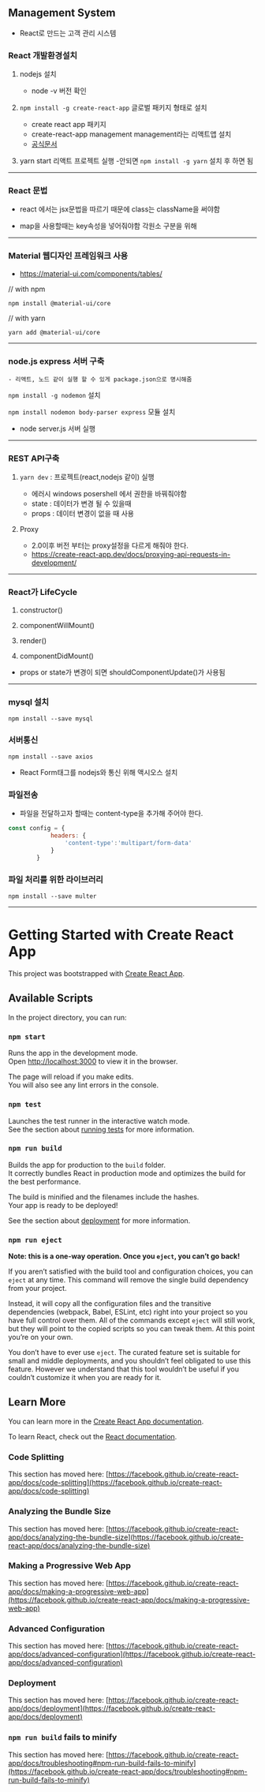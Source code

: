 ## Management System
- React로 만드는 고객 관리 시스템

### React 개발환경설치
1. nodejs 설치
    - node -v 버전 확인

2. `npm install -g create-react-app` 글로벌 패키지 형태로 설치
    - create react app 패키지
    - create-react-app management  management라는 리액트앱 설치
    - [공식문서](https://create-react-app.dev/docs/getting-started)
3. yarn start 리액트 프로젝트 실행
-안되면 `npm install -g yarn` 설치 후 하면 됨

----------------------------
### React 문법
  - react 에서는 jsx문법을 따르기 때문에 class는 className을 써야함

  - map을 사용할때는 key속성을 넣어줘야함
각원소 구분을 위해
----------------------------
### Material 웹디자인 프레임워크 사용
- https://material-ui.com/components/tables/

// with npm

`npm install @material-ui/core`

// with yarn

`yarn add @material-ui/core`

----------------------------
### node.js express 서버 구축

    - 리액트, 노드 같이 실행 할 수 있게 package.json으로 명시해줌


`npm install -g nodemon` 설치

`npm install nodemon body-parser express` 모듈 설치

- node server.js 서버 실행

----------------------------
### REST API구축
1. `yarn dev` : 프로젝트(react,nodejs 같이) 실행
    - 에러시 windows posershell 에서 권한을 바꿔줘야함
    - state : 데이터가 변경 될 수 있을때
    - props : 데이터 변경이 없을 때 사용

2. Proxy
    - 2.0이후 버전 부터는 proxy설정을 다르게 해줘야 한다.
    - https://create-react-app.dev/docs/proxying-api-requests-in-development/
----------------------------
### React가 LifeCycle

1) constructor()

2) componentWillMount()

3) render()

4) componentDidMount()

- props or state가 변경이 되면 shouldComponentUpdate()가 사용됨

----------------------------
### mysql 설치
`npm install --save mysql`

### 서버통신
`npm install --save axios`
- React Form태그를 nodejs와 통신 위해 액시오스 설치


### 파일전송
- 파일을 전달하고자 할때는 content-type을 추가해 주어야 한다.
```javascript
const config = {
            headers: {
                'content-type':'multipart/form-data'
            }
        }
```

### 파일 처리를 위한 라이브러리
`npm install --save multer`

----------------------------

# Getting Started with Create React App

This project was bootstrapped with [Create React App](https://github.com/facebook/create-react-app).

## Available Scripts

In the project directory, you can run:

### `npm start`

Runs the app in the development mode.\
Open [http://localhost:3000](http://localhost:3000) to view it in the browser.

The page will reload if you make edits.\
You will also see any lint errors in the console.

### `npm test`

Launches the test runner in the interactive watch mode.\
See the section about [running tests](https://facebook.github.io/create-react-app/docs/running-tests) for more information.

### `npm run build`

Builds the app for production to the `build` folder.\
It correctly bundles React in production mode and optimizes the build for the best performance.

The build is minified and the filenames include the hashes.\
Your app is ready to be deployed!

See the section about [deployment](https://facebook.github.io/create-react-app/docs/deployment) for more information.

### `npm run eject`

**Note: this is a one-way operation. Once you `eject`, you can’t go back!**

If you aren’t satisfied with the build tool and configuration choices, you can `eject` at any time. This command will remove the single build dependency from your project.

Instead, it will copy all the configuration files and the transitive dependencies (webpack, Babel, ESLint, etc) right into your project so you have full control over them. All of the commands except `eject` will still work, but they will point to the copied scripts so you can tweak them. At this point you’re on your own.

You don’t have to ever use `eject`. The curated feature set is suitable for small and middle deployments, and you shouldn’t feel obligated to use this feature. However we understand that this tool wouldn’t be useful if you couldn’t customize it when you are ready for it.

## Learn More

You can learn more in the [Create React App documentation](https://facebook.github.io/create-react-app/docs/getting-started).

To learn React, check out the [React documentation](https://reactjs.org/).

### Code Splitting

This section has moved here: [https://facebook.github.io/create-react-app/docs/code-splitting](https://facebook.github.io/create-react-app/docs/code-splitting)

### Analyzing the Bundle Size

This section has moved here: [https://facebook.github.io/create-react-app/docs/analyzing-the-bundle-size](https://facebook.github.io/create-react-app/docs/analyzing-the-bundle-size)

### Making a Progressive Web App

This section has moved here: [https://facebook.github.io/create-react-app/docs/making-a-progressive-web-app](https://facebook.github.io/create-react-app/docs/making-a-progressive-web-app)

### Advanced Configuration

This section has moved here: [https://facebook.github.io/create-react-app/docs/advanced-configuration](https://facebook.github.io/create-react-app/docs/advanced-configuration)

### Deployment

This section has moved here: [https://facebook.github.io/create-react-app/docs/deployment](https://facebook.github.io/create-react-app/docs/deployment)

### `npm run build` fails to minify

This section has moved here: [https://facebook.github.io/create-react-app/docs/troubleshooting#npm-run-build-fails-to-minify](https://facebook.github.io/create-react-app/docs/troubleshooting#npm-run-build-fails-to-minify)

